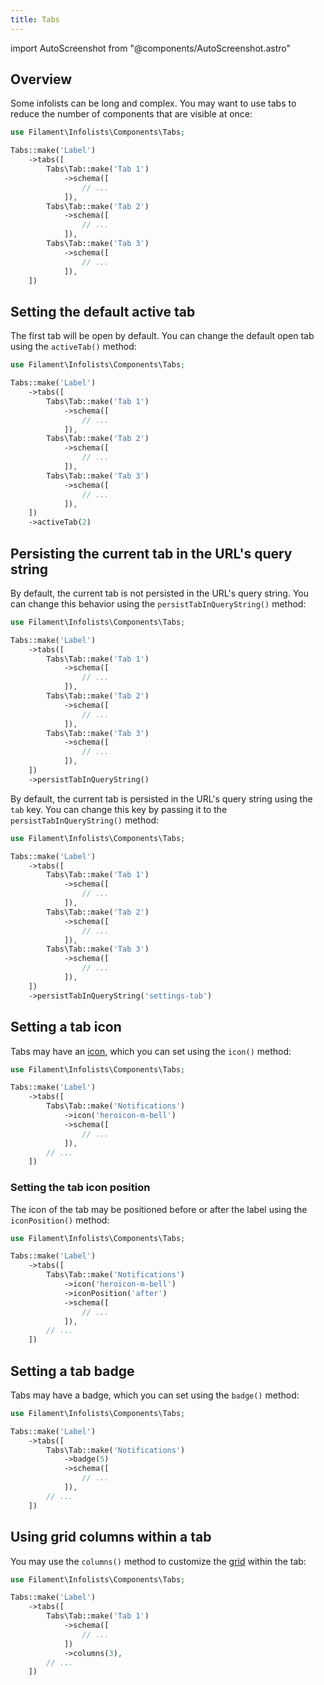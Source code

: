 ```yaml
---
title: Tabs
---
```

import AutoScreenshot from "@components/AutoScreenshot.astro"

## Overview

Some infolists can be long and complex. You may want to use tabs to reduce the number of components that are visible at once:

```php
use Filament\Infolists\Components\Tabs;

Tabs::make('Label')
    ->tabs([
        Tabs\Tab::make('Tab 1')
            ->schema([
                // ...
            ]),
        Tabs\Tab::make('Tab 2')
            ->schema([
                // ...
            ]),
        Tabs\Tab::make('Tab 3')
            ->schema([
                // ...
            ]),
    ])
```

<AutoScreenshot name="infolists/layout/tabs/simple" alt="Tabs" version="3.x" />

## Setting the default active tab

The first tab will be open by default. You can change the default open tab using the `activeTab()` method:

```php
use Filament\Infolists\Components\Tabs;

Tabs::make('Label')
    ->tabs([
        Tabs\Tab::make('Tab 1')
            ->schema([
                // ...
            ]),
        Tabs\Tab::make('Tab 2')
            ->schema([
                // ...
            ]),
        Tabs\Tab::make('Tab 3')
            ->schema([
                // ...
            ]),
    ])
    ->activeTab(2)
```

## Persisting the current tab in the URL's query string

By default, the current tab is not persisted in the URL's query string. You can change this behavior using the `persistTabInQueryString()` method:

```php
use Filament\Infolists\Components\Tabs;

Tabs::make('Label')
    ->tabs([
        Tabs\Tab::make('Tab 1')
            ->schema([
                // ...
            ]),
        Tabs\Tab::make('Tab 2')
            ->schema([
                // ...
            ]),
        Tabs\Tab::make('Tab 3')
            ->schema([
                // ...
            ]),
    ])
    ->persistTabInQueryString()
```

By default, the current tab is persisted in the URL's query string using the `tab` key. You can change this key by passing it to the `persistTabInQueryString()` method:

```php
use Filament\Infolists\Components\Tabs;

Tabs::make('Label')
    ->tabs([
        Tabs\Tab::make('Tab 1')
            ->schema([
                // ...
            ]),
        Tabs\Tab::make('Tab 2')
            ->schema([
                // ...
            ]),
        Tabs\Tab::make('Tab 3')
            ->schema([
                // ...
            ]),
    ])
    ->persistTabInQueryString('settings-tab')
```

## Setting a tab icon

Tabs may have an [icon](https://blade-ui-kit.com/blade-icons?set=1#search), which you can set using the `icon()` method:

```php
use Filament\Infolists\Components\Tabs;

Tabs::make('Label')
    ->tabs([
        Tabs\Tab::make('Notifications')
            ->icon('heroicon-m-bell')
            ->schema([
                // ...
            ]),
        // ...
    ])
```

<AutoScreenshot name="forms/layout/tabs/icons" alt="Tabs with icons" version="3.x" />

### Setting the tab icon position

The icon of the tab may be positioned before or after the label using the `iconPosition()` method:

```php
use Filament\Infolists\Components\Tabs;

Tabs::make('Label')
    ->tabs([
        Tabs\Tab::make('Notifications')
            ->icon('heroicon-m-bell')
            ->iconPosition('after')
            ->schema([
                // ...
            ]),
        // ...
    ])
```

<AutoScreenshot name="infolists/layout/tabs/icons-after" alt="Tabs with icons after their labels" version="3.x" />

## Setting a tab badge

Tabs may have a badge, which you can set using the `badge()` method:

```php
use Filament\Infolists\Components\Tabs;

Tabs::make('Label')
    ->tabs([
        Tabs\Tab::make('Notifications')
            ->badge(5)
            ->schema([
                // ...
            ]),
        // ...
    ])
```

<AutoScreenshot name="infolists/layout/tabs/badges" alt="Tabs with badges" version="3.x" />

## Using grid columns within a tab

You may use the `columns()` method to customize the [grid](grid) within the tab:

```php
use Filament\Infolists\Components\Tabs;

Tabs::make('Label')
    ->tabs([
        Tabs\Tab::make('Tab 1')
            ->schema([
                // ...
            ])
            ->columns(3),
        // ...
    ])
```
